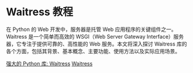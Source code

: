 # Waitress 教程

<show-structure depth="3"/>


在 Python 的 Web 开发中，服务器是托管 Web 应用程序的关键组件之一。Waitress 是一个简单而高效的 WSGI（Web Server Gateway Interface）服务器，它专注于提供可靠的、高性能的 Web 服务。本文将深入探讨 Waitress 库的各个方面，包括其背景、基本概念、主要功能、使用方法以及实际应用场景。

<seealso>
<category ref="ref_docs">
    <a href="https://mp.weixin.qq.com/s/nFybWBzCDj1J4w38K-EbEQ">强大的 Python 库: Waitress</a>
</category>
<category ref="ref_github">
    <a href="https://github.com/Pylons/waitress">Waitress</a>
</category>
<category ref="ref_issues">
</category>
<category ref="ref_hf">
</category>
<category ref="ref_ms">
</category>
</seealso>